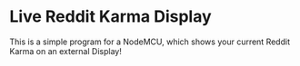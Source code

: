 # Live Reddit Karma Display  

This is a simple program for a NodeMCU, which shows your current Reddit Karma on an external Display!
